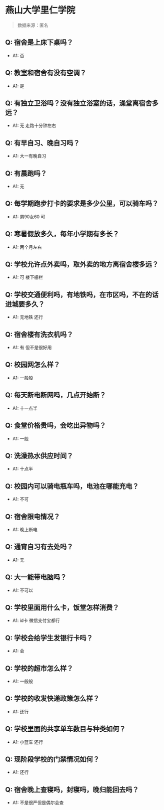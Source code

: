 # 燕山大学里仁学院

> 数据来源：匿名

## Q: 宿舍是上床下桌吗？

- A1: 否

## Q: 教室和宿舍有没有空调？

- A1: 是

## Q: 有独立卫浴吗？没有独立浴室的话，澡堂离宿舍多远？

- A1: 无 走路十分钟左右

## Q: 有早自习、晚自习吗？

- A1: 大一有晚自习

## Q: 有晨跑吗？

- A1: 无

## Q: 每学期跑步打卡的要求是多少公里，可以骑车吗？

- A1: 男90女60  可

## Q: 寒暑假放多久，每年小学期有多长？

- A1: 两个月左右

## Q: 学校允许点外卖吗，取外卖的地方离宿舍楼多远？

- A1: 可 楼下栅栏

## Q: 学校交通便利吗，有地铁吗，在市区吗，不在的话进城要多久？

- A1: 无地铁 还行

## Q: 宿舍楼有洗衣机吗？

- A1: 有 但不是很好用

## Q: 校园网怎么样？

- A1: 一般般

## Q: 每天断电断网吗，几点开始断？

- A1: 十一点半

## Q: 食堂价格贵吗，会吃出异物吗？

- A1: 一般

## Q: 洗澡热水供应时间？

- A1: 十点半

## Q: 校园内可以骑电瓶车吗，电池在哪能充电？

- A1: 不可

## Q: 宿舍限电情况？

- A1: 晚上断电

## Q: 通宵自习有去处吗？

- A1: 无

## Q: 大一能带电脑吗？

- A1: 不可以

## Q: 学校里面用什么卡，饭堂怎样消费？

- A1: id卡 微信支付宝都行

## Q: 学校会给学生发银行卡吗？

- A1: 会

## Q: 学校的超市怎么样？

- A1: 一般般

## Q: 学校的收发快递政策怎么样？

- A1: 还行

## Q: 学校里面的共享单车数目与种类如何？

- A1: 小蓝车 还行

## Q: 现阶段学校的门禁情况如何？

- A1: 还行

## Q: 宿舍晚上查寝吗，封寝吗，晚归能回去吗？

- A1: 不是很严但是偶尔会查

